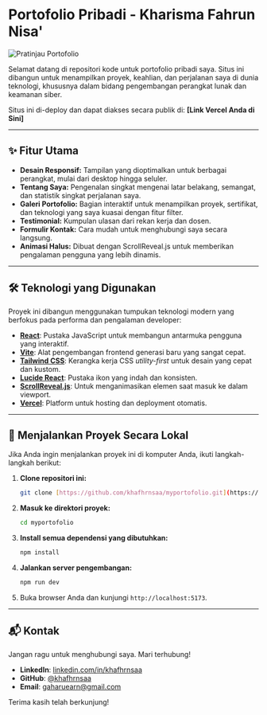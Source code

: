# Portofolio Pribadi - Kharisma Fahrun Nisa'

![Pratinjau Portofolio](https://placehold.co/1200x600/101C29/91D2F4?text=Pratinjau+Portofolio+Saya)

Selamat datang di repositori kode untuk portofolio pribadi saya. Situs ini dibangun untuk menampilkan proyek, keahlian, dan perjalanan saya di dunia teknologi, khususnya dalam bidang pengembangan perangkat lunak dan keamanan siber.

Situs ini di-deploy dan dapat diakses secara publik di: **[Link Vercel Anda di Sini]**

---

## ✨ Fitur Utama

* **Desain Responsif:** Tampilan yang dioptimalkan untuk berbagai perangkat, mulai dari desktop hingga seluler.
* **Tentang Saya:** Pengenalan singkat mengenai latar belakang, semangat, dan statistik singkat perjalanan saya.
* **Galeri Portofolio:** Bagian interaktif untuk menampilkan proyek, sertifikat, dan teknologi yang saya kuasai dengan fitur filter.
* **Testimonial:** Kumpulan ulasan dari rekan kerja dan dosen.
* **Formulir Kontak:** Cara mudah untuk menghubungi saya secara langsung.
* **Animasi Halus:** Dibuat dengan ScrollReveal.js untuk memberikan pengalaman pengguna yang lebih dinamis.

---

## 🛠️ Teknologi yang Digunakan

Proyek ini dibangun menggunakan tumpukan teknologi modern yang berfokus pada performa dan pengalaman developer:

* **[React](https://react.dev/)**: Pustaka JavaScript untuk membangun antarmuka pengguna yang interaktif.
* **[Vite](https://vitejs.dev/)**: Alat pengembangan frontend generasi baru yang sangat cepat.
* **[Tailwind CSS](https://tailwindcss.com/)**: Kerangka kerja CSS *utility-first* untuk desain yang cepat dan kustom.
* **[Lucide React](https://lucide.dev/)**: Pustaka ikon yang indah dan konsisten.
* **[ScrollReveal.js](https://scrollrevealjs.org/)**: Untuk menganimasikan elemen saat masuk ke dalam viewport.
* **[Vercel](https://vercel.com/)**: Platform untuk hosting dan deployment otomatis.

---

## 🚀 Menjalankan Proyek Secara Lokal

Jika Anda ingin menjalankan proyek ini di komputer Anda, ikuti langkah-langkah berikut:

1.  **Clone repositori ini:**
    ```bash
    git clone [https://github.com/khafhrnsaa/myportofolio.git](https://github.com/khafhrnsaa/myportofolio.git)
    ```

2.  **Masuk ke direktori proyek:**
    ```bash
    cd myportofolio
    ```

3.  **Install semua dependensi yang dibutuhkan:**
    ```bash
    npm install
    ```

4.  **Jalankan server pengembangan:**
    ```bash
    npm run dev
    ```

5.  Buka browser Anda dan kunjungi `http://localhost:5173`.

---

## 📬 Kontak

Jangan ragu untuk menghubungi saya. Mari terhubung!

* **LinkedIn**: [linkedin.com/in/khafhrnsaa](https://linkedin.com/in/khafhrnsaa)
* **GitHub**: [@khafhrnsaa](https://github.com/khafhrnsaa)
* **Email**: gaharuearn@gmail.com

Terima kasih telah berkunjung!
